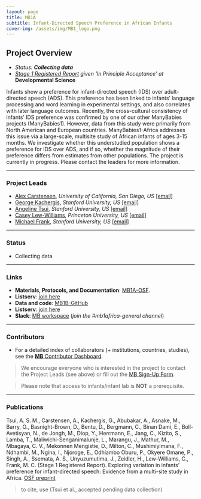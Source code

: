 ```yaml
---
layout: page
title: MB1A
subtitle: Infant-Directed Speech Preference in African Infants
cover-img: /assets/img/MB1_logo.png
---
```



<div class="flourish-embed" data-src="visualisation/2488103" style="float: right;" data-url="https://flo.uri.sh/visualisation/2488103/embed"><script src="https://public.flourish.studio/resources/embed.js"></script></div>

## Project Overview

* *Status: **Collecting data***
* *<a href="https://osf.io/fqp4b" target="_blank">Stage 1 Registered Report</a> given 'In Principle Acceptance' at* **Developmental Science**

Infants show a preference for infant-directed speech (IDS) over adult-directed speech (ADS). This preference has been linked to infants’ language processing and word learning in experimental settings, and also correlates with later language outcomes. Recently, the cross-cultural consistency of infants’ IDS preference was confirmed by one of our other ManyBabies projects (ManyBabies1). However, data from this study were primarily from North American and European countries. ManyBabies1-Africa addresses this issue via a large-scale, multisite study of African infants of ages 3-15 months. We investigate whether this understudied population shows a preference for IDS over ADS, and if so, whether the magnitude of their preference differs from estimates from other populations. The project is currently in progress. Please contact the leaders for more information.


***
### Project Leads
* [Alex Carstensen](http://abcarstensen.com), *University of California, San Diego, US* [[email]](mailto:abc@ucsd.edu)
* [George Kachergis](http://www.kachergis.com), *Stanford University, US* [[email]](mailto:kachergis@stanford.edu)
* [Angeline Tsui](https://angelinetsui.github.io/), *Stanford University, US* [[email]](mailto:angelinetsui@gmail.com)
* [Casey Lew-Williams](https://psych.princeton.edu/person/casey-lew-williams), *Princeton University, US* [[email]](mailto:caseylw@princeton.edu)
* [Michael Frank]( https://web.stanford.edu/~mcfrank/), *Stanford University, US* [[email]](mailto:mcfrank@stanford.edu)


***
### Status
* Collecting data


***
### Links  
* **Materials, Protocols, and Documentation**: [MB1A-OSF](https://osf.io/jgr79/).  
* **Listserv**: [join here](https://mailman.stanford.edu/mailman/listinfo/manybabies-africa)
* **Data and code**: [MB1B-GitHub](https://github.com/manybabies/mb1b-analysis-public)
* **Listserv**: [join here](https://mailman.stanford.edu/mailman/listinfo/manybabies1)
* **Slack**: [MB workspace](https://join.slack.com/t/manybabies/shared_invite/zt-1frvx4ulh-b7ge7X6DY8Yl4HgBW1xBXQ) (*join the #mb1africa-general channel*)

***
### Contributors
* For a detailed index of collaborators (+ institutions, countries, studies), see the [**MB** Contributor Dashboard]({{site.baseurl}}/dashboard/).

> We encourage everyone who is interested in the project to contact the Project Leads (see above) or fill out the [MB Sign-Up Form]({{site.baseurl}}/get_involved/).

> Please note that access to infants/infant lab is **NOT** a prerequisite. 


***
### Publications
Tsui, A. S. M., Carstensen, A., Kachergis, G., Abubakar, A., Asnake, M., Barry, O., Basnight-Brown, D., Bentu, D., Bergmann, C., Binan Dami, E., Boll-Avetisyan, N., de Jongh, M., Diop, Y., Herrmann, E., Jang, C., Kizito, S., Lamba, T., Maliwichi-Senganimalunje, L., Marangu, J., Mathur, M., Mbagaya, C. V., Mekonnen Mengistie, D., Milton, C., Mushimiyimana, F., Ndhambi, M., Ngina, I., Njoroge, E., Odhiambo Oburu, P., Okyere Omane, P., Singh, A., Ssemata, A. S., Unyuzumutima, J., Zeidler, H., Lew-Williams, C., Frank, M. C. (Stage 1 Registered Report). Exploring variation in infants’ preference for infant-directed speech: Evidence from a multi-site study in Africa. [OSF preprint](https://osf.io/fqp4b)

> to cite, use (Tsui et al., accepted pending data collection)